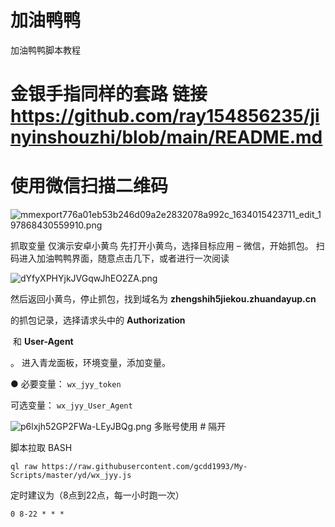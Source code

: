 # 加油鸭鸭

加油鸭鸭脚本教程

# 金银手指同样的套路 链接  https://github.com/ray154856235/jinyinshouzhi/blob/main/README.md

# 使用微信扫描二维码



![mmexport776a01eb53b246d09a2e2832078a992c_1634015423711_edit_197868430559910.png](https://i.loli.net/2021/10/12/XDP1ticwbGnj5MO.png)

抓取变量
仅演示安卓小黄鸟
先打开小黄鸟，选择目标应用 – 微信，开始抓包。
扫码进入加油鸭鸭界面，随意点击几下，或者进行一次阅读



![dYfyXPHYjkJVGqwJhEO2ZA.png](https://i.loli.net/2021/10/12/OmesvEHo6qPG1Xr.png)



然后返回小黄鸟，停止抓包，找到域名为
**zhengshih5jiekou.zhuandayup.cn**

的抓包记录，选择请求头中的
**Authorization**

 和
**User-Agent**

。
进入青龙面板，环境变量，添加变量。

● 必要变量：
`wx_jyy_token`


可选变量：
`wx_jyy_User_Agent`


![p6lxjh52GP2FWa-LEyJBQg.png](https://i.loli.net/2021/10/12/bWRNdFxs3M5lZeq.png)
多账号使用 #  隔开

脚本拉取
BASH

`ql raw https://raw.githubusercontent.com/gcdd1993/My-Scripts/master/yd/wx_jyy.js`


定时建议为（8点到22点，每一小时跑一次）


`0 8-22 * * *`

